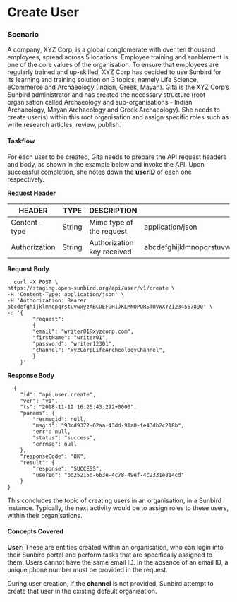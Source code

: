 # Create User

### Scenario <a href="#scenario" id="scenario"></a>

A company, XYZ Corp, is a global conglomerate with over ten thousand employees, spread across 5 locations. Employee training and enablement is one of the core values of the organisation. To ensure that employees are regularly trained and up-skilled, XYZ Corp has decided to use Sunbird for its learning and training solution on 3 topics, namely Life Science, eCommerce and Archaeology (Indian, Greek, Mayan). Gita is the XYZ Corp’s Sunbird administrator and has created the necessary structure (root organisation called Archaeology and sub-organisations - Indian Archaeology, Mayan Archaeology and Greek Archaeology). She needs to create user(s) within this root organisation and assign specific roles such as write research articles, review, publish.

#### Taskflow <a href="#taskflow" id="taskflow"></a>

For each user to be created, Gita needs to prepare the API request headers and body, as shown in the example below and invoke the API. Upon successful completion, she notes down the **userID** of each one respectively.

**Request Header**

| HEADER        | TYPE   | DESCRIPTION                | SAMPLE                                                         |
| ------------- | ------ | -------------------------- | -------------------------------------------------------------- |
| Content-type  | String | Mime type of the request   | application/json                                               |
| Authorization | String | Authorization key received | abcdefghijklmnopqrstuvwxyzABCDEFGHIJKLMNOPQRSTUVWXYZ1234567890 |

**Request Body**

```
  curl -X POST \
https://staging.open-sunbird.org/api/user/v1/create \
-H 'Content-Type: application/json' \
-H 'Authorization: Bearer abcdefghijklmnopqrstuvwxyzABCDEFGHIJKLMNOPQRSTUVWXYZ1234567890' \
-d '{
        "request":
        {
        "email": "writer01@xyzcorp.com",
        "firstName": "writer01",
        "password": "writer12301",
        "channel": "xyzCorpLifeArcheologyChannel",
        }
    }'

```

**Response Body**

```
  {
    "id": "api.user.create",
    "ver": "v1",
    "ts": "2018-11-12 16:25:43:292+0000",
    "params": {
        "resmsgid": null,
        "msgid": "93cd9372-62aa-43dd-91a0-fe43db2c218b",
        "err": null,
        "status": "success",
        "errmsg": null
    },
    "responseCode": "OK",
    "result": {
        "response": "SUCCESS",
        "userId": "bd25215d-663e-4c78-49ef-4c2331e814cd"
    }
}

```

This concludes the topic of creating users in an organisation, in a Sunbird instance. Typically, the next activity would be to assign roles to these users, within their organisations.

#### Concepts Covered <a href="#concepts-covered" id="concepts-covered"></a>

**User**: These are entities created within an organisation, who can login into their Sunbird portal and perform tasks that are specifically assigned to them. Users cannot have the same email ID. In the absence of an email ID, a unique phone number must be provided in the request.

During user creation, if the **channel** is not provided, Sunbird attempt to create that user in the existing default organisation.
